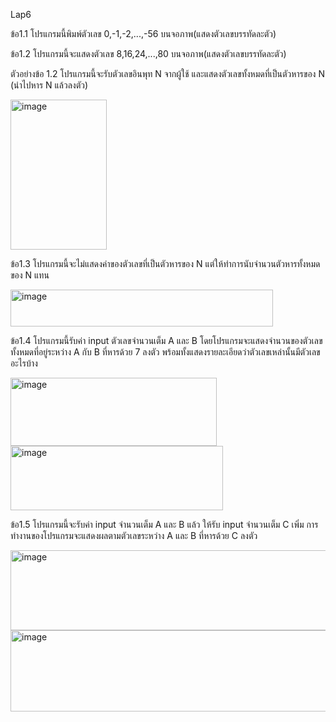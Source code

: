 Lap6

ข้อ1.1 โปรแกรมนี้พิมพ์ตัวเลข 0,-1,-2,...,-56 บนจอภาพ(แสดงตัวเลขบรรทัดละตัว)

ข้อ1.2 โปรแกรมนี้จะแสดงตัวเลข 8,16,24,...,80 บนจอภาพ(แสดงตัวเลขบรรทัดละตัว)

ตัวอย่างข้อ 1.2 โปรแกรมนี้จะรับตัวเลขอินพุท N จากผู้ใช้ และแสดงตัวเลขทั้งหมดที่เป็นตัวหารของ N (นำไปหาร N แล้วลงตัว)

<img width="154" height="240" alt="image" src="https://github.com/user-attachments/assets/cc7c4e52-4774-44a7-8910-8c6242c58f4a" />

ข้อ1.3 โปรแกรมนี้จะไม่แสดงค่าของตัวเลขที่เป็นตัวหารของ N แต่ให้ทำการนับจำนวนตัวหารทั้งหมดของ N แทน

<img width="420" height="59" alt="image" src="https://github.com/user-attachments/assets/99185d48-9aa1-43b0-ba22-c39c2e0bd027" />

ข้อ1.4 โปรแกรมนี้รับค่า input ตัวเลขจำนวนเต็ม A และ B โดยโปรแกรมจะแสดงจำนวนของตัวเลขทั้งหมดที่อยู่ระหว่าง A กับ B ที่หารด้วย 7 ลงตัว พร้อมทั้งแสดงรายละเอียดว่าตัวเลขเหล่านั้นมีตัวเลขอะไรบ้าง

<img width="330" height="109" alt="image" src="https://github.com/user-attachments/assets/e25c09f2-dc78-4038-b479-625a8e7c1fc9" />
<img width="340" height="103" alt="image" src="https://github.com/user-attachments/assets/0f4c5b87-5d12-45ce-bde4-8d5a7e44b752" />

ข้อ1.5 โปรแกรมนี้จะรับค่า input จำนวนเต็ม A และ B แล้ว ให้รับ input จำนวนเต็ม C เพิ่ม การทำงานของโปรแกรมจะแสดงผลตามตัวเลขระหว่าง A และ B ที่หารด้วย C ลงตัว

<img width="513" height="128" alt="image" src="https://github.com/user-attachments/assets/d287e7bf-50e8-4660-81a1-08bb3254c40c" />
<img width="526" height="130" alt="image" src="https://github.com/user-attachments/assets/b665b486-ac8c-4a09-b767-7adf054422e9" />

